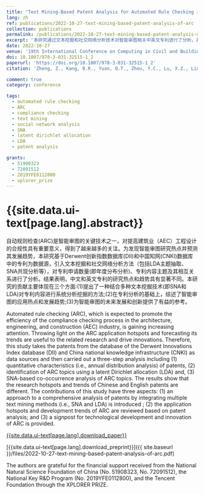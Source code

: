```yaml
---
title: "Text Mining-Based Patent Analysis for Automated Rule Checking in AEC"
lang: zh
ref: publications/2022-10-27-text-mining-based-patent-analysis-of-arc
collection: publications
permalink: /publications/2022-10-27-text-mining-based-patent-analysis-of-arc
excerpt: '本研究通过文本挖掘和社交网络分析技术对智能审图相关中英文专利进行了分析，并探讨了二者的差异及未来趋势.'
date: 2022-10-27
venue: '19th International Conference on Computing in Civil and Building Engineering (ICCCBE 2022)'
doi: 10.1007/978-3-031-32515-1_2
paperurl: 'https://doi.org/10.1007/978-3-031-32515-1_2'
citation: 'Zheng, Z., Kang, B.R., Yuan, Q.T., Zhou, Y.C., Lu, X.Z., Lin, J.R.* (2022). Text Mining-Based Patent Analysis for Automated Rule Checking in AEC. <i>19th International Conference on Computing in Civil and Building Engineering (ICCCBE 2022)</i>, 11-25. Cape Town, South Africa.'

comment: true
category: conference

tags: 
  - automated rule checking
  - ARC
  - compliance checking
  - text mining
  - social network analysis
  - SNA
  - latent dirichlet allocation
  - LDA
  - patent analysis  

grants:
  - 51908323
  - 72091512
  - 2019YFE0112800
  - xplorer_prize
---
```



{{site.data.ui-text[page.lang].abstract}}
====

自动规则检查(ARC)是智能审图的关键技术之一，对提高建筑业（AEC）工程设计的合规性具有重要意义，得到了越来越多的关注。为发现智能审图研究热点并预测其发展趋势，本研究基于Derwent创新指数数据库(DII)和中国知网(CNKI)数据库中的专利为数据源，引入文本挖掘和社交网络分析方法（包括LDA主题抽取、SNA共现分析等），对专利申请数量(即年度分布分析)、专利内容主题及其相互关系进行了分析。结果表明，中文和英文专利的研究热点和趋势具有显著不同。本研究的贡献主要体现在三个方面:(1)提出了一种结合多种文本挖掘技术(即SNA和LDA)对专利内容进行系统分析挖掘的方法;(2)在专利分析的基础上，综述了智能审图的应用热点和发展趋势;(3)为智能审图的未来发展和创新提供了有益的参考。

Automated rule checking (ARC), which is expected to promote the efficiency of the compliance checking process in the architecture, engineering, and construction (AEC) industry, is gaining increasing attention. Throwing light on the ARC application hotspots and forecasting its trends are useful to the related research and drive innovations. Therefore, this study takes the patents from the database of the Derwent Innovations Index database (DII) and China national knowledge infrastructure (CNKI) as data sources and then carried out a three-step analysis including (1) quantitative characteristics (i.e., annual distribution analysis) of patents, (2) identification of ARC topics using a latent Dirichlet allocation (LDA) and, (3) SNA-based co-occurrence analysis of ARC topics. The results show that the research hotspots and trends of Chinese and English patents are different. The contributions of this study have three aspects: (1) an approach to a comprehensive analysis of patents by integrating multiple text mining methods (i.e., SNA and LDA) is introduced ; (2) the application hotspots and development trends of ARC are reviewed based on patent analysis; and (3) a signpost for technological development and innovation of ARC is provided.

[{{site.data.ui-text[page.lang].download_paper}}]({{page.paperurl}})

[{{site.data.ui-text[page.lang].download_preprint}}]({{ site.baseurl }}/files/2022-10-27-text-mining-based-patent-analysis-of-arc.pdf)

The authors are grateful for the financial support received from the National Natural Science Foundation of China (No. 51908323, No. 72091512), the National Key R&D Program (No. 2019YFE0112800), and the Tencent Foundation through the XPLORER PRIZE.